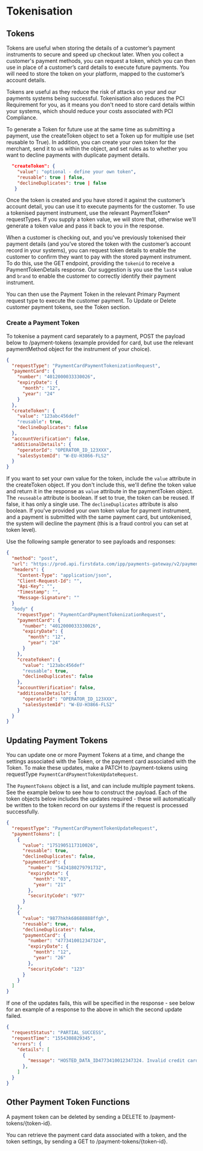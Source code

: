 # Tokenisation

## Tokens

Tokens are useful when storing the details of a customer’s payment instruments to secure and speed up checkout later. When you collect a customer's payment methods, you can request a token, which you can then use in place of a customer’s card details to execute future payments. You will need to store the token on your platform, mapped to the customer’s account details.

Tokens are useful as they reduce the risk of attacks on your and our payments systems being successful. Tokenisation also reduces the PCI Requirement for you, as it means you don't need to store card details within your systems, which should reduce your costs associated with PCI Compliance.

To generate a Token for future use at the same time as submitting a payment, use the createToken object to set a Token up for multiple use (set reusable to True). In addition, you can create your own token for the merchant, send it to us within the object, and set rules as to whether you want to decline payments with duplicate payment details.

```json
  "createToken": {
    "value": "optional - define your own token",
    "reusable": true | false,
    "declineDuplicates": true | false
   }
```

Once the token is created and you have stored it against the customer’s account detail, you can use it to execute payments for the customer. To use a tokenised payment instrument, use the relevant PaymentToken* requestTypes. If you supply a token value, we will store that, otherwise we'll generate a token value and pass it back to you in the response.

When a customer is checking out, and you've previously tokenised their payment details (and you’ve stored the token with the customer’s account record in your systems), you can request token details to enable the customer to confirm they want to pay with the stored payment instrument. To do this, use the GET endpoint, providing the ```tokenid``` to receive a PaymentTokenDetails response. Our suggestion is you use the ```last4``` value and ```brand``` to enable the customer to correctly identify their payment instrument.

You can then use the Payment Token in the relevant Primary Payment request type to execute the customer payment. To Update or Delete customer payment tokens, see the Token section.

### Create a Payment Token

To tokenise a payment card separately to a payment, POST the payload below to /payment-tokens (example provided for card, but use the relevant paymentMethod object for the instrument of your choice).

```json
{
  "requestType": "PaymentCardPaymentTokenizationRequest",
  "paymentCard": {
    "number": "4012000033330026",
    "expiryDate": {
      "month": "12",
      "year": "24"
    }
  },
  "createToken": {
    "value": "123abc456def"
    "reusable": true,
    "declineDuplicates": false
  },
  "accountVerification": false,
  "additionalDetails": {
    "operatorId": "OPERATOR_ID_123XXX",
    "salesSystemId": "W-EU-H3866-FLS2"
  }
}
```

If you want to set your own value for the token, include the ```value``` attribute in the createToken object. If you don't include this, we'll define the token value and return it in the response as ```value``` attribute in the paymentToken object. The ```reuseable``` attribute is boolean. If set to true, the token can be reused. If false, it has only a single use. The ```declineDuplicates``` attribute is also boolean. If you've provided your own token value for payment instrument, and a payment is submitted with the same payment card, but untokenised, the system will decline the payment (this is a fraud control you can set at token level).

Use the following sample generator to see payloads and responses:

```json
{
  "method": "post",
  "url": "https://prod.api.firstdata.com/ipp/payments-gateway/v2/payment-tokens",
  "headers": {
    "Content-Type": "application/json",
    "Client-Request-Id": "",
    "Api-Key": "",
    "Timestamp": "",
    "Message-Signature": ""
  }
  "body" {
    "requestType": "PaymentCardPaymentTokenizationRequest",
    "paymentCard": {
      "number": "4012000033330026",
      "expiryDate": {
        "month": "12",
        "year": "24"
      }
    },
    "createToken": {
      "value": "123abc456def"
      "reusable": true,
      "declineDuplicates": false
    },
    "accountVerification": false,
    "additionalDetails": {
      "operatorId": "OPERATOR_ID_123XXX",
      "salesSystemId": "W-EU-H3866-FLS2"
    }
  }
} 
```

## Updating Payment Tokens

You can update one or more Payment Tokens at a time, and change the settings associated with the Token, or the payment card associated with the Token. To make these updates, make a PATCH to /payment-tokens using requestType ```PaymentCardPaymentTokenUpdateRequest```.

The ```PaymentTokens``` object is a list, and can include multiple payment tokens. See the example below to see how to construct the payload. Each of the token objects below includes the updates required - these will automatically be written to the token record on our systems if the request is processed successfully.

```json
{
  "requestType": "PaymentCardPaymentTokenUpdateRequest",
  "paymentTokens": [
    {
      "value": "1751905117310026",
      "reusable": true,
      "declineDuplicates": false,
      "paymentCard": {
        "number": "5424180279791732",
        "expiryDate": {
          "month": "03",
          "year": "21"
        },
        "securityCode": "977"
      }
    },
    {
      "value": "9877hkhk68688888ffgh",
      "reusable": true,
      "declineDuplicates": false,
      "paymentCard": {
        "number": "4773410012347324",
        "expiryDate": {
          "month": "12",
          "year": "26"
        },
        "securityCode": "123"
      }
    }
  ]
}
```

If one of the updates fails, this will be specified in the response - see below for an example of a response to the above in which the second update failed.

```json
{
  "requestStatus": "PARTIAL_SUCCESS",
  "requestTime": "1554308829345",
  "errors": {
    "details": [
      {
        "message": "HOSTED_DATA_ID4773410012347324. Invalid credit card number: CreditCard [cardNumber=4773410...7324, expirationMonth=12, expirationYear=2026"
      },
    ]
  }
}
```

## Other Payment Token Functions

A payment token can be deleted by sending a DELETE to /payment-tokens/{token-id}.

You can retrieve the payment card data associated with a token, and the token settings, by sending a GET to /payment-tokens/{token-id}.

